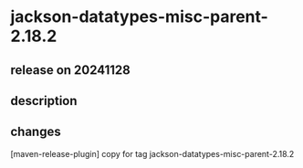 # jackson-datatypes-misc-parent-2.18.2

## release on 20241128

## description

## changes

[maven-release-plugin] copy for tag jackson-datatypes-misc-parent-2.18.2

